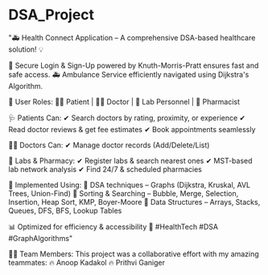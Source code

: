 # DSA_Project
"🚑 Health Connect Application – A comprehensive DSA-based healthcare solution! 💡

🔐 Secure Login & Sign-Up powered by Knuth-Morris-Pratt ensures fast and safe access.
🚑 Ambulance Service efficiently navigated using Dijkstra's Algorithm.

🏥 User Roles:
👨‍⚕ Patient | 👩‍⚕ Doctor | 🏥 Lab Personnel | 💊 Pharmacist

🩺 Patients Can:
✔ Search doctors by rating, proximity, or experience
✔ Read doctor reviews & get fee estimates
✔ Book appointments seamlessly

👨‍⚕ Doctors Can:
✔ Manage doctor records (Add/Delete/List)

🧪 Labs & Pharmacy:
✔ Register labs & search nearest ones
✔ MST-based lab network analysis
✔ Find 24/7 & scheduled pharmacies

📌 Implemented Using:
📍 DSA techniques – Graphs (Dijkstra, Kruskal, AVL Trees, Union-Find)
📍 Sorting & Searching – Bubble, Merge, Selection, Insertion, Heap Sort, KMP, Boyer-Moore
📍 Data Structures – Arrays, Stacks, Queues, DFS, BFS, Lookup Tables

📊 Optimized for efficiency & accessibility 🚀 #HealthTech #DSA #GraphAlgorithms"

👨‍💻 Team Members:
This project was a collaborative effort with my amazing teammates:
🔥 Anoop Kadakol
🔥 Prithvi Ganiger
